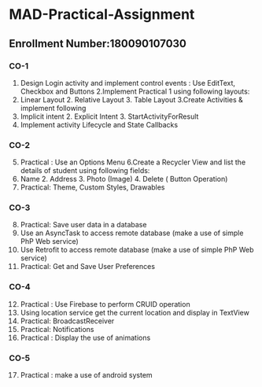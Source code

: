 # MAD-Practical-Assignment
## Enrollment Number:180090107030

### CO-1

1. Design Login activity and implement control events : Use EditText, Checkbox and Buttons 
2.Implement Practical 1 using following layouts:
  1. Linear Layout 2. Relative Layout 3. Table Layout
3.Create Activities & implement following
  1. Implicit intent 2. Explicit Intent 3. StartActivityForResult
4. Implement activity Lifecycle and State Callbacks 

### CO-2
5. Practical : Use an Options Menu 
6.Create a Recycler View and list the details of student using following fields:
  1. Name 2. Address 3. Photo (Image) 4. Delete ( Button Operation)
7. Practical: Theme, Custom Styles, Drawables 

### CO-3
8. Practical: Save user data in a database 
9. Use an AsyncTask to access remote database (make a use of simple PhP Web service) 
10. Use Retrofit to access remote database (make a use of simple PhP Web service) 
11. Practical: Get and Save User Preferences 

### CO-4
12. Practical : Use Firebase to perform CRUID operation 
13. Using location service get the current location and display in TextView 
14. Practical: BroadcastReceiver 
15. Practical: Notifications 
16. Practical : Display the use of animations 


### CO-5
17. Practical : make a use of android system 
